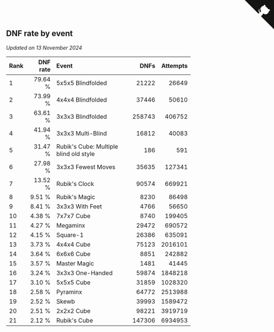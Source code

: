 ## DNF rate by event

*Updated on 13 November 2024*

| Rank | DNF rate | Event | DNFs | Attempts |
| :--- | ---: | :--- | ---: | ---: |
| 1 | 79.64 % | 5x5x5 Blindfolded | 21222 | 26649 |
| 2 | 73.99 % | 4x4x4 Blindfolded | 37446 | 50610 |
| 3 | 63.61 % | 3x3x3 Blindfolded | 258743 | 406752 |
| 4 | 41.94 % | 3x3x3 Multi-Blind | 16812 | 40083 |
| 5 | 31.47 % | Rubik's Cube: Multiple blind old style | 186 | 591 |
| 6 | 27.98 % | 3x3x3 Fewest Moves | 35635 | 127341 |
| 7 | 13.52 % | Rubik's Clock | 90574 | 669921 |
| 8 | 9.51 % | Rubik's Magic | 8230 | 86498 |
| 9 | 8.41 % | 3x3x3 With Feet | 4766 | 56650 |
| 10 | 4.38 % | 7x7x7 Cube | 8740 | 199405 |
| 11 | 4.27 % | Megaminx | 29472 | 690572 |
| 12 | 4.15 % | Square-1 | 26386 | 635091 |
| 13 | 3.73 % | 4x4x4 Cube | 75123 | 2016101 |
| 14 | 3.64 % | 6x6x6 Cube | 8851 | 242882 |
| 15 | 3.57 % | Master Magic | 1481 | 41445 |
| 16 | 3.24 % | 3x3x3 One-Handed | 59874 | 1848218 |
| 17 | 3.10 % | 5x5x5 Cube | 31859 | 1028320 |
| 18 | 2.58 % | Pyraminx | 64772 | 2513988 |
| 19 | 2.52 % | Skewb | 39993 | 1589472 |
| 20 | 2.51 % | 2x2x2 Cube | 98221 | 3919719 |
| 21 | 2.12 % | Rubik's Cube | 147306 | 6934953 |


<a href="https://github.com/JustinTimeCuber/wca_statistics" class="github-corner" aria-label="View source on Github"><svg width="80" height="80" viewBox="0 0 250 250" style="fill:#151513; color:#fff; position: absolute; top: 0; border: 0; right: 0;" aria-hidden="true"><path d="M0,0 L115,115 L130,115 L142,142 L250,250 L250,0 Z"></path><path d="M128.3,109.0 C113.8,99.7 119.0,89.6 119.0,89.6 C122.0,82.7 120.5,78.6 120.5,78.6 C119.2,72.0 123.4,76.3 123.4,76.3 C127.3,80.9 125.5,87.3 125.5,87.3 C122.9,97.6 130.6,101.9 134.4,103.2" fill="currentColor" style="transform-origin: 130px 106px;" class="octo-arm"></path><path d="M115.0,115.0 C114.9,115.1 118.7,116.5 119.8,115.4 L133.7,101.6 C136.9,99.2 139.9,98.4 142.2,98.6 C133.8,88.0 127.5,74.4 143.8,58.0 C148.5,53.4 154.0,51.2 159.7,51.0 C160.3,49.4 163.2,43.6 171.4,40.1 C171.4,40.1 176.1,42.5 178.8,56.2 C183.1,58.6 187.2,61.8 190.9,65.4 C194.5,69.0 197.7,73.2 200.1,77.6 C213.8,80.2 216.3,84.9 216.3,84.9 C212.7,93.1 206.9,96.0 205.4,96.6 C205.1,102.4 203.0,107.8 198.3,112.5 C181.9,128.9 168.3,122.5 157.7,114.1 C157.9,116.9 156.7,120.9 152.7,124.9 L141.0,136.5 C139.8,137.7 141.6,141.9 141.8,141.8 Z" fill="currentColor" class="octo-body"></path></svg></a><style>.github-corner:hover .octo-arm{animation:octocat-wave 560ms ease-in-out}@keyframes octocat-wave{0%,100%{transform:rotate(0)}20%,60%{transform:rotate(-25deg)}40%,80%{transform:rotate(10deg)}}@media (max-width:500px){.github-corner:hover .octo-arm{animation:none}.github-corner .octo-arm{animation:octocat-wave 560ms ease-in-out}}</style>
